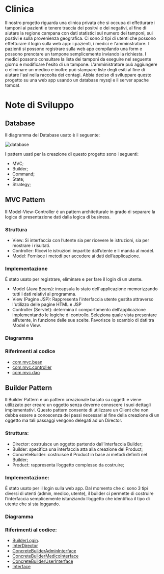 # Clinica

Il nostro progetto riguarda una clinica privata che si occupa di effetturare i tamponi ai pazienti e tenere traccia dei positvi e dei negativi, al fine di aiutare la regione campana con dati statistici sul numero dei tamponi, sui postivi e sulla provenienza geografica. 
Ci sono 3 tipi di utenti che possono effetturare il login sulla web app: i pazienti, i medici e l'amminstratore. 
I pazienti si possono registrare sulla web app compilando una form e possono prenotare un tampone semplicemente inviando la richiesta.
I medici possono consultare la lista dei tamponi da eseguire nel seguente giorno e modificare l'esito di un tampone.
L'amministratore può aggiungere o eliminare un medico e inoltre può stampare liste degli esiti al fine di aiutare l'asl nella raccolta dei contagi.
Abbia deciso di sviluppare questo progetto su una web app usando un database mysql e il server apache tomcat.

# Note di Sviluppo

## Database
Il diagramma del Database usato è il seguente:

![database](https://user-images.githubusercontent.com/46711940/109360507-a939fd00-7887-11eb-8415-a91e00623f5b.png)

I pattern usati per la creazione di questo progetto sono i seguenti:
- MVC;
- Builder;
- Command;
- State;
- Strategy;

## MVC Pattern
Il Model-View-Controller è un pattern architetturale in grado di separare la logica di presentazione dati dalla logica di business.

### Struttura
- View: Si interfaccia con l’utente sia per ricevere le istruzioni, sia per mostrare i risultati.
- Controller: Ricevi le istruzioni impartite dall’utente e li manda al model.
- Model: Fornisce i metodi per accedere ai dati dell’applicazione.

### Implementazione
È stato usato per registrare, eliminare e per fare il login di un utente. 
- Model (Java Beans): incapsula lo stato dell'applicazione memorizzando tutti i dati relativi al programma.
- View (Pagine JSP): Rappresenta l'interfaccia utente gestita attraverso l'utilizzo delle pagine HTML e JSP
- Controller (Servlet): determina il comportamento dell’applicazione implementando le logiche di controllo. Seleziona quale vista presentare all’utente, in funzione delle sue scelte. Favorisce lo scambio di dati tra Model e View.

### Diagramma

### Riferimenti al codice
- [com.mvc.bean](https://github.com/ibarowsky/Clinica/tree/main/src/com.mvc.bean)
- [com.mvc.controller](https://github.com/ibarowsky/Clinica/tree/main/src/com.mvc.controller)
- [com.mvc.dao](https://github.com/ibarowsky/Clinica/tree/main/src/com.mvc.dao)

## Builder Pattern
Il Builder Pattern è un pattern creazionale basato su oggetti e viene utilizzato per creare un oggetto senza doverne conoscere i suoi dettagli implementativi.
Questo pattern consente di utilizzare un Client che non debba essere a conoscenza dei passi necessari al fine della creazione di un oggetto ma tali passaggi vengono delegati ad un Director.

### Struttura:
- Director: costruisce un oggetto partendo dall’interfaccia Builder;
- Builder: specifica una interfaccia atta alla creazione del Product;
- ConcreteBuilder: costruisce il Product in base ai metodi definiti nel Builder;
- Product: rappresenta l’oggetto complesso da costruire;

### Implementazione:
É stato usato per il login sulla web app. Dal momento che ci sono 3 tipi diversi di utenti (admin, medico, utente), il builder ci permette di costruire l’interfaccia semplicemente istanziando l’oggetto che identifica il tipo di utente che si sta loggando.

### Diagramma


### Riferimenti al codice:
- [BuilderLogin](https://github.com/ibarowsky/Clinica/blob/main/src/BuilderPattern/BuilderLogin.java).
- [InterDirector](https://github.com/ibarowsky/Clinica/blob/main/src/BuilderPattern/InterfDirector.java)
- [ConcreteBuilderAdminInterface](https://github.com/ibarowsky/Clinica/blob/main/src/BuilderPattern/ConcreteBuilderAdminInterface.java)
- [ConcreteBuilderMedicoInterface](https://github.com/ibarowsky/Clinica/blob/main/src/BuilderPattern/ConcreteBuilderMedicoInterface.java)
- [ConcreteBuilderUserInterface](https://github.com/ibarowsky/Clinica/blob/main/src/BuilderPattern/ConcreteBuilderUserInterface.java)
- [Interface](https://github.com/ibarowsky/Clinica/blob/main/src/BuilderPattern/Interface.java)

## 
